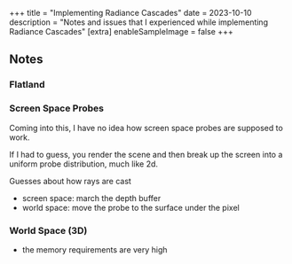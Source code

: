 +++
title = "Implementing Radiance Cascades"
date = 2023-10-10
description = "Notes and issues that I experienced while implementing Radiance Cascades"
[extra]
enableSampleImage = false
+++

## Notes

### Flatland

### Screen Space Probes

Coming into this, I have no idea how screen space probes are supposed to work.

If I had to guess, you render the scene and then break up the screen into a uniform
probe distribution, much like 2d.

Guesses about how rays are cast

- screen space: march the depth buffer
- world space: move the probe to the surface under the pixel

### World Space (3D)

- the memory requirements are very high
